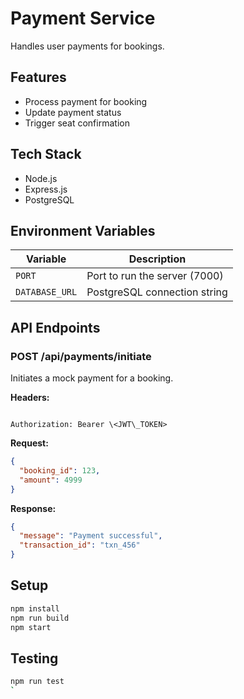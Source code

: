 # Payment Service

Handles user payments for bookings.

## Features

- Process payment for booking
- Update payment status
- Trigger seat confirmation

## Tech Stack

- Node.js
- Express.js
- PostgreSQL

## Environment Variables

| Variable       | Description                          |
|----------------|--------------------------------------|
| `PORT`         | Port to run the server (7000)        |
| `DATABASE_URL` | PostgreSQL connection string         |

## API Endpoints

### POST /api/payments/initiate

Initiates a mock payment for a booking.

**Headers:**
````

Authorization: Bearer \<JWT\_TOKEN>

````

**Request:**
```json
{
  "booking_id": 123,
  "amount": 4999
}
````

**Response:**

```json
{
  "message": "Payment successful",
  "transaction_id": "txn_456"
}
```

## Setup

```bash
npm install
npm run build
npm start
```

## Testing

```bash
npm run test
`